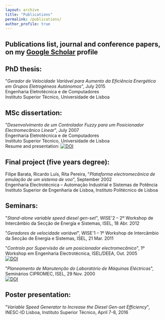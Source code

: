 ```yaml
---
layout: archive
title: "Publications"
permalink: /publications/
author_profile: true
---
```




## Publications list, journal and conference papers, on my [Google Scholar](https://scholar.google.com/citations?hl=pt-PT&user=7xVeWacAAAAJ) profile

## PhD thesis:
"_Gerador de Velocidade Variável para Aumento da Eficiência Energética em Grupos Eletrogéneos Autónomos_", July 2015\
Engenharia Eletrotécnica e de Computadores\
Instituto Superior Técnico, Universidade de Lisboa


## MSc dissertation:
"_Desenvolvimento de um Controlador Fuzzy para um Posicionador Electromecânico Linear_", July 2007\
Engenharia Eletrotécnica e de Computadores\
Instituto Superior Técnico, Universidade de Lisboa\
Resume and presentation: [![DOI](https://zenodo.org/badge/DOI/10.5281/zenodo.1038539.svg)](https://doi.org/10.5281/zenodo.1038539)

## Final project (five years degree):
Filipe Barata, Ricardo Luís, Rita Pereira, "_Plataforma electromecânica de emulação de um sistema de voo_", September 2002\
Engenharia Electrotécnica – Automação Industrial e Sistemas de Potência\
Instituto Superior de Engenharia de Lisboa, Instituto Politécnico de Lisboa

## Seminars:
"_Stand-alone variable speed diesel gen-set_", WISE'2 – 2º Workshop de Intercâmbio da Secção de Energia e Sistemas, ISEL, 18 Abr. 2012

"_Geradores de velocidade variável_", WISE'1 – 1º Workshop de Intercâmbio da Secção de Energia e Sistemas, ISEL, 21 Mar. 2011

"_Controlo por Supervisão de um posicionador electromecânico_", 1º Workshop em Engenharia Electrotécnica, ISEL/DEEA, Out. 2005\
[![DOI](https://zenodo.org/badge/DOI/10.5281/zenodo.1041941.svg)](https://doi.org/10.5281/zenodo.1041941)

"_Planeamento de Manutenção do Laboratório de Máquinas Eléctricas_", Seminários CIPROMEC, ISEL, 29 Nov. 2000\
[![DOI](https://zenodo.org/badge/DOI/10.5281/zenodo.1052585.svg)](https://doi.org/10.5281/zenodo.1052585)

## Poster presentation:
"_Variable Speed Generator to Increase the Diesel Gen-set Efficiency_", INESC-ID Lisboa, Instituto Superior Técnico, April 7-8, 2016
